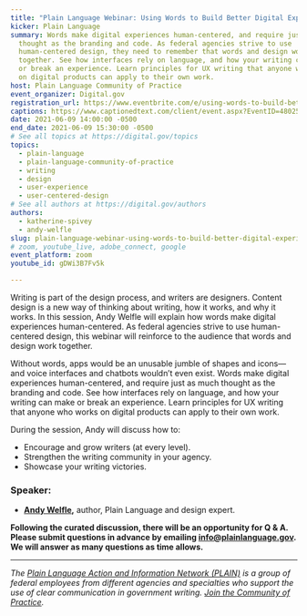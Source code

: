 ```yaml
---
title: "Plain Language Webinar: Using Words to Build Better Digital Experiences"
kicker: Plain Language
summary: Words make digital experiences human-centered, and require just as much
  thought as the branding and code. As federal agencies strive to use
  human-centered design, they need to remember that words and design work
  together. See how interfaces rely on language, and how your writing can make
  or break an experience. Learn principles for UX writing that anyone who works
  on digital products can apply to their own work.
host: Plain Language Community of Practice
event_organizer: Digital.gov
registration_url: https://www.eventbrite.com/e/using-words-to-build-better-digital-experiences-tickets-157093068597
captions: https://www.captionedtext.com/client/event.aspx?EventID=4802545&CustomerID=321
date: 2021-06-09 14:00:00 -0500
end_date: 2021-06-09 15:30:00 -0500
# See all topics at https://digital.gov/topics
topics:
  - plain-language
  - plain-language-community-of-practice
  - writing
  - design
  - user-experience
  - user-centered-design
# See all authors at https://digital.gov/authors
authors:
  - katherine-spivey
  - andy-welfle
slug: plain-language-webinar-using-words-to-build-better-digital-experiences
# zoom, youtube_live, adobe_connect, google
event_platform: zoom
youtube_id: gDWi3B7Fv5k

---
```


Writing is part of the design process, and writers are designers. Content design is a new way of thinking about writing, how it works, and why it works. In this session, Andy Welfle will explain how words make digital experiences human-centered. As federal agencies strive to use human-centered design, this webinar will reinforce to the audience that words and design work together.

Without words, apps would be an unusable jumble of shapes and icons—and voice interfaces and chatbots wouldn’t even exist. Words make digital experiences human-centered, and require just as much thought as the branding and code. See how interfaces rely on language, and how your writing can make or break an experience. Learn principles for UX writing that anyone who works on digital products can apply to their own work. 

During the session, Andy will discuss how to:

* Encourage and grow writers (at every level).
* Strengthen the writing community in your agency.
* Showcase your writing victories.

### Speaker:

* **[Andy Welfle](https://digital.gov/authors/andy-welfle/),** author, Plain Language and design expert.

**Following the curated discussion, there will be an opportunity for Q & A. Please submit questions in advance by emailing [info@plainlanguage.gov](mailto:info@plainlanguage.gov). We will answer as many questions as time allows.**

- - -

*The [Plain Language Action and Information Network (PLAIN)](https://www.plainlanguage.gov/) is a group of federal employees from different agencies and specialties who support the use of clear communication in government writing. [Join the Community of Practice](https://digital.gov/communities/plain-language/).*
